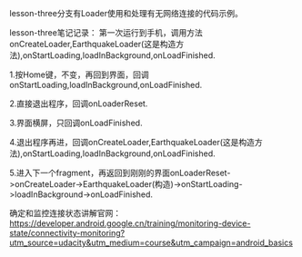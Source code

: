 lesson-three分支有Loader使用和处理有无网络连接的代码示例。

lesson-three笔记记录：
第一次运行到手机，调用方法onCreateLoader,EarthquakeLoader(这是构造方法),onStartLoading,loadInBackground,onLoadFinished.

1.按Home键，不变，再回到界面，回调onStartLoading,loadInBackground,onLoadFinished.

2.直接退出程序，回调onLoaderReset.

3.界面横屏，只回调onLoadFinished.

4.退出程序再进，回调onCreateLoader,EarthquakeLoader(这是构造方法),onStartLoading,loadInBackground,onLoadFinished.

5.进入下一个fragment，再返回到刚刚的界面onLoaderReset->onCreateLoader->EarthquakeLoader(构造)->onStartLoading->loadInBackground->onLoadFinished.

确定和监控连接状态讲解官网：https://developer.android.google.cn/training/monitoring-device-state/connectivity-monitoring?utm_source=udacity&utm_medium=course&utm_campaign=android_basics
